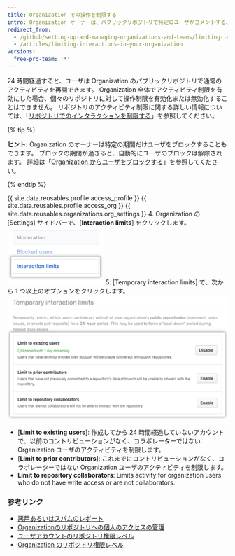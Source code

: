 ```yaml
---
title: Organization での操作を制限する
intro: Organization オーナーは、パブリックリポジトリで特定のユーザがコメントする、Issue をオープンする、あるいはプルリクエストを作成するのを一時的に制限することができます。
redirect_from:
  - /github/setting-up-and-managing-organizations-and-teams/limiting-interactions-in-your-organization
  - /articles/limiting-interactions-in-your-organization
versions:
  free-pro-team: '*'
---
```


24 時間経過すると、ユーザは Organization のパブリックリポジトリで通常のアクティビティを再開できます。 Organization 全体でアクティビティ制限を有効にした場合、個々のリポジトリに対して操作制限を有効化または無効化することはできません。 リポジトリのアクティビティ制限に関する詳しい情報については、「[リポジトリでのインタラクションを制限する](/articles/limiting-interactions-in-your-repository)」を参照してください。

{% tip %}

**ヒント:** Organization のオーナーは特定の期間だけユーザをブロックすることもできます。 ブロックの期間が過ぎると、自動的にユーザのブロックは解除されます。 詳細は「[Organization からユーザをブロックする](/articles/blocking-a-user-from-your-organization)」を参照してください。

{% endtip %}

{{ site.data.reusables.profile.access_profile }}
{{ site.data.reusables.profile.access_org }}
{{ site.data.reusables.organizations.org_settings }}
4. Organization の [Settings] サイドバーで、[**Interaction limits**] をクリックします。 ![Organization の設定での [Interaction limits] ](/assets/images/help/organizations/org-settings-interaction-limits.png)
5. [Temporary interaction limits] で、次から 1 つ以上のオプションをクリックします。 ![[Temporary interaction limits] のオプション](/assets/images/help/organizations/organization-temporary-interaction-limits-options.png)
   - [**Limit to existing users**]: 作成してから 24 時間経過していないアカウントで、以前のコントリビューションがなく、コラボレーターではない Organization ユーザのアクティビティを制限します。
   - [**Limit to prior contributors**]: これまでにコントリビューションがなく、コラボレーターではない Organization ユーザのアクティビティを制限します。
   - **Limit to repository collaborators**: Limits activity for organization users who do not have write access or are not collaborators.

### 参考リンク
- [悪用あるいはスパムのレポート](/articles/reporting-abuse-or-spam)
- [Organizationのリポジトリへの個人のアクセスの管理](/articles/managing-an-individual-s-access-to-an-organization-repository)
- [ユーザアカウントのリポジトリ権限レベル](/articles/permission-levels-for-a-user-account-repository)
- [Organization のリポジトリ権限レベル](/articles/repository-permission-levels-for-an-organization)
